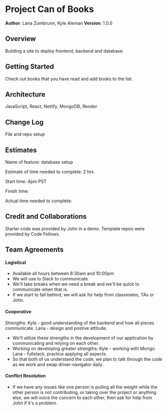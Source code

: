 # Project Can of Books 

**Author**: Lana Zumbrunn, Kyle Aleman
**Version**: 1.0.0

## Overview
Building a site to deploy frontend, backend and database.

## Getting Started
Check out books that you have read and add books to the list. 

## Architecture
JavaScript, React, Netlify, MongoDB, Render

## Change Log
File and repo setup

## Estimates
Name of feature: database setup

Estimate of time needed to complete: 2 hrs

Start time: 4pm PST

Finish time:

Actual time needed to complete: 

## Credit and Collaborations
Starter code was provided by John in a demo. 
Template repos were provided by Code Fellows.


## Team Agreements

#### Logistical
- Available all hours between 8:30am and 10:00pm 
- We will use to Slack to communicate
- We'll take breaks when we need a break and we'll be quick to communicate when that is.
- If we start to fall behind, we will ask for help from classmates, TAs or John. 

#### Cooperative
Strengths: Kyle - good understanding of the backend and how all pieces communicate. Lana - design and postive attitude.
- We'll utilize these strengths in the development of our application by communicating and relying on each other. 
- Working on developing greater strengths: Kyle - working with Mongo. Lana - fullstack, practice applying all aspects. 
- So that both of us understand the code, we plan to talk through the code as we work and swap driver-navigator daily. 
#### Conflict Resolution
- If we have any issues like one person is pulling all the weight while the other person is not contributing, or taking over the project or anything else, we will voice the concern to each other, then ask for help from John if it's a problem.

